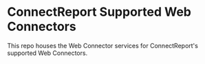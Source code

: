 # ConnectReport Supported Web Connectors
This repo houses the Web Connector services for ConnectReport's supported Web Connectors. 